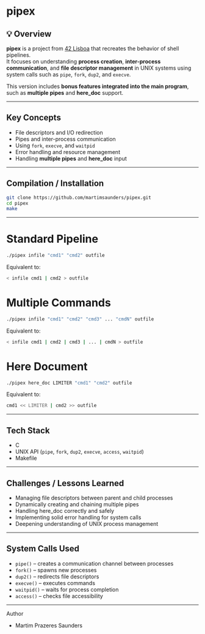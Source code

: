 # pipex

## 💡 Overview
**pipex** is a project from [42 Lisboa](https://www.42lisboa.com) that recreates the behavior of shell pipelines.  
It focuses on understanding **process creation**, **inter-process communication**, and **file descriptor management** in UNIX systems using system calls such as `pipe`, `fork`, `dup2`, and `execve`.  

This version includes **bonus features integrated into the main program**, such as **multiple pipes** and **here_doc** support.

---

## Key Concepts
- File descriptors and I/O redirection  
- Pipes and inter-process communication  
- Using `fork`, `execve`, and `waitpid`  
- Error handling and resource management  
- Handling **multiple pipes** and **here_doc** input  

---

## Compilation / Installation
```bash
git clone https://github.com/martimsaunders/pipex.git
cd pipex
make
```

---

# Standard Pipeline
```bash
./pipex infile "cmd1" "cmd2" outfile
```
Equivalent to:
```bash
< infile cmd1 | cmd2 > outfile
```
# Multiple Commands
```bash
./pipex infile "cmd1" "cmd2" "cmd3" ... "cmdN" outfile
```
Equivalent to:
```bash
< infile cmd1 | cmd2 | cmd3 | ... | cmdN > outfile
```
# Here Document
```bash
./pipex here_doc LIMITER "cmd1" "cmd2" outfile
```
Equivalent to:
```bash
cmd1 << LIMITER | cmd2 >> outfile
```

---

## Tech Stack
- C
- UNIX API (`pipe`, `fork`, `dup2`, `execve`, `access`, `waitpid`)
- Makefile

---

## Challenges / Lessons Learned
- Managing file descriptors between parent and child processes
- Dynamically creating and chaining multiple pipes
- Handling here_doc correctly and safely
- Implementing solid error handling for system calls
- Deepening understanding of UNIX process management

---

## System Calls Used
- `pipe()` – creates a communication channel between processes
- `fork()` – spawns new processes
- `dup2()` – redirects file descriptors
- `execve()` – executes commands
- `waitpid()` – waits for process completion
- `access()` – checks file accessibility

---

Author

- Martim Prazeres Saunders

